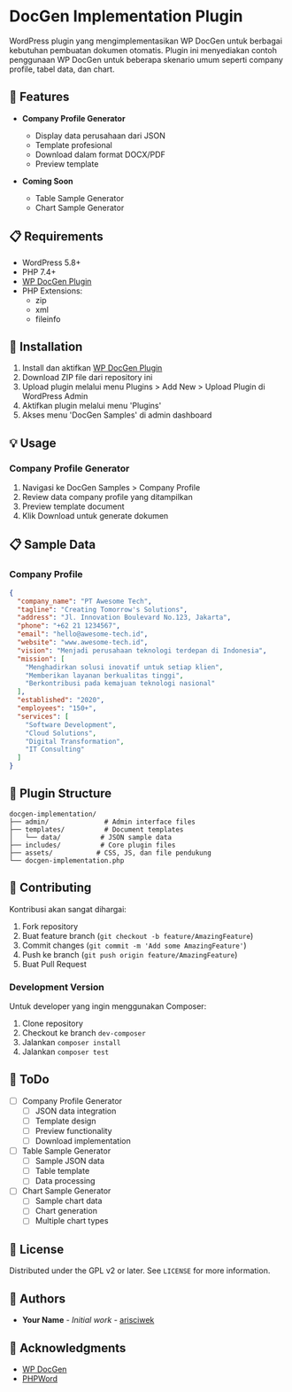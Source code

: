 # DocGen Implementation Plugin

WordPress plugin yang mengimplementasikan WP DocGen untuk berbagai kebutuhan pembuatan dokumen otomatis. Plugin ini menyediakan contoh penggunaan WP DocGen untuk beberapa skenario umum seperti company profile, tabel data, dan chart.

## 🌟 Features

- **Company Profile Generator**
  - Display data perusahaan dari JSON
  - Template profesional
  - Download dalam format DOCX/PDF
  - Preview template

- **Coming Soon**
  - Table Sample Generator
  - Chart Sample Generator

## 📋 Requirements

- WordPress 5.8+
- PHP 7.4+
- [WP DocGen Plugin](https://github.com/your-repo/wp-docgen)
- PHP Extensions:
  - zip
  - xml
  - fileinfo

## 🚀 Installation

1. Install dan aktifkan [WP DocGen Plugin](https://github.com/your-repo/wp-docgen)
2. Download ZIP file dari repository ini
3. Upload plugin melalui menu Plugins > Add New > Upload Plugin di WordPress Admin
4. Aktifkan plugin melalui menu 'Plugins'
5. Akses menu 'DocGen Samples' di admin dashboard

## 💡 Usage

### Company Profile Generator
1. Navigasi ke DocGen Samples > Company Profile
2. Review data company profile yang ditampilkan
3. Preview template document
4. Klik Download untuk generate dokumen

## 📋 Sample Data

### Company Profile
```json
{
  "company_name": "PT Awesome Tech",
  "tagline": "Creating Tomorrow's Solutions",
  "address": "Jl. Innovation Boulevard No.123, Jakarta",
  "phone": "+62 21 1234567",
  "email": "hello@awesome-tech.id",
  "website": "www.awesome-tech.id",
  "vision": "Menjadi perusahaan teknologi terdepan di Indonesia",
  "mission": [
    "Menghadirkan solusi inovatif untuk setiap klien",
    "Memberikan layanan berkualitas tinggi",
    "Berkontribusi pada kemajuan teknologi nasional"
  ],
  "established": "2020",
  "employees": "150+",
  "services": [
    "Software Development",
    "Cloud Solutions",
    "Digital Transformation",
    "IT Consulting"
  ]
}
```

## 📁 Plugin Structure

```
docgen-implementation/
├── admin/              # Admin interface files
├── templates/          # Document templates
│   └── data/          # JSON sample data
├── includes/          # Core plugin files
├── assets/           # CSS, JS, dan file pendukung
└── docgen-implementation.php
```

## 🤝 Contributing

Kontribusi akan sangat dihargai:

1. Fork repository
2. Buat feature branch (`git checkout -b feature/AmazingFeature`)
3. Commit changes (`git commit -m 'Add some AmazingFeature'`)
4. Push ke branch (`git push origin feature/AmazingFeature`)
5. Buat Pull Request

### Development Version

Untuk developer yang ingin menggunakan Composer:
1. Clone repository
2. Checkout ke branch `dev-composer`
3. Jalankan `composer install`
4. Jalankan `composer test`

## 📝 ToDo

- [ ] Company Profile Generator
  - [ ] JSON data integration
  - [ ] Template design
  - [ ] Preview functionality
  - [ ] Download implementation

- [ ] Table Sample Generator
  - [ ] Sample JSON data
  - [ ] Table template
  - [ ] Data processing

- [ ] Chart Sample Generator
  - [ ] Sample chart data
  - [ ] Chart generation
  - [ ] Multiple chart types

## 📄 License

Distributed under the GPL v2 or later. See `LICENSE` for more information.

## 👥 Authors

- **Your Name** - *Initial work* - [arisciwek](https://github.com/arisciwek/)

## 🙏 Acknowledgments

- [WP DocGen](https://github.com/arisciwek/wp-docgen)
- [PHPWord](https://github.com/PHPOffice/PHPWord)
